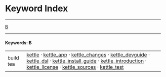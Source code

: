
[//000000001]: # (Index generated by tcllib/doctools/idx with format 'markdown')

# Keyword Index

----

[B](#cB)

----

#### <a name='cB'></a>Keywords: B

|||
|---|---|
|<a name='build\_tea'></a>build tea|[kettle](doc/files/kettle\.md) &#183; [kettle\_app](doc/files/kettle\_app\.md) &#183; [kettle\_changes](doc/files/kettle\_changes\.md) &#183; [kettle\_devguide](doc/files/kettle\_devguide\.md) &#183; [kettle\_dsl](doc/files/kettle\_dsl\.md) &#183; [kettle\_install\_guide](doc/files/kettle\_installer\.md) &#183; [kettle\_introduction](doc/files/kettle\_intro\.md) &#183; [kettle\_license](doc/files/kettle\_license\.md) &#183; [kettle\_sources](doc/files/kettle\_sources\.md) &#183; [kettle\_test](doc/files/kettle\_test\.md)|
